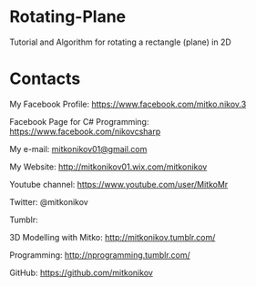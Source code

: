 # Rotating-Plane
Tutorial and Algorithm for rotating a rectangle (plane) in 2D

# Contacts

My Facebook Profile:
https://www.facebook.com/mitko.nikov.3

Facebook Page for C# Programming:
https://www.facebook.com/nikovcsharp


My e-mail:
mitkonikov01@gmail.com

My Website:
http://mitkonikov01.wix.com/mitkonikov

Youtube channel:
https://www.youtube.com/user/MitkoMr

Twitter:
@mitkonikov



Tumblr:

3D Modelling with Mitko:
http://mitkonikov.tumblr.com/

Programming:
http://nprogramming.tumblr.com/



GitHub:
https://github.com/mitkonikov
